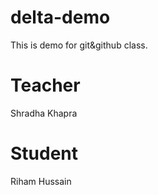 # delta-demo
This is demo for git&amp;github class.

# Teacher
Shradha Khapra

# Student
Riham Hussain
